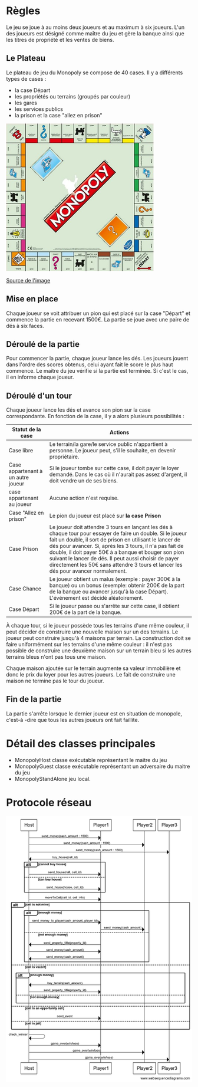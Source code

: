 # Règles

Le jeu se joue à au moins deux joueurs et au maximum à six joueurs. L'un des joueurs est désigné comme maître du jeu et gère la banque ainsi que les titres de propriété et les ventes de biens.

## Le Plateau

Le plateau de jeu du Monopoly se compose de 40 cases. Il y a différents types de cases :

- la case Départ
- les propriétés ou terrains (groupés par couleur)
- les gares
- les services publics
- la prison et la case "allez en prison"

![plateau de jeu](doc/monopoly-plateau.jpg)

[Source de l'image](http://www.monopolypedia.fr/editions/france/classique2014/classique2014.php)

## Mise en place

Chaque joueur se voit attribuer un pion qui est placé sur la case "Départ" et commence la partie en recevant 1500€. La partie se joue avec une paire de dés à six faces.

## Déroulé de la partie

Pour commencer la partie, chaque joueur lance les dés. Les joueurs jouent dans l'ordre des scores obtenus, celui ayant fait le score le plus haut commence.
Le maitre du jeu vérifie si la partie est terminée. Si c'est le cas, il en informe chaque joueur.

## Déroulé d'un tour

Chaque joueur lance les dés et avance son pion sur la case correspondante. En fonction de la case, il y a alors plusieurs possibilités :

| Statut de la case                  | Actions                                                                                                                                                                                                                                                                                                                                                                                                                                       |
|------------------------------------|-----------------------------------------------------------------------------------------------------------------------------------------------------------------------------------------------------------------------------------------------------------------------------------------------------------------------------------------------------------------------------------------------------------------------------------------------|
| Case libre                         | Le terrain/la gare/le service public n'appartient à personne. Le joueur peut, s'il le souhaite, en devenir propriétaire.                                                                                                                                                                                                                                                                                                                      |
| Case appartenant à un autre joueur | Si le joueur tombe sur cette case, il doit payer le loyer demandé. Dans le cas où il n'aurait pas assez d'argent, il doit vendre un de ses biens.                                                                                                                                                                                                                                                                                             |
| case appartenant au joueur         | Aucune action n'est requise.                                                                                                                                                                                                                                                                                                                                                                                                                  |
| Case "Allez en prison"             | Le pion du joueur est placé sur **la case Prison**                                                                                                                                                                                                                                                                                                                                                                                            |
| Case Prison                        | Le joueur doit attendre 3 tours en lançant les dés à chaque tour pour essayer de faire un double. Si le joueur fait un double, il sort de prison en utilisant le lancer de dés pour avancer. Si, après les 3 tours, il n'a pas fait de double, il doit payer 50€ à a banque et bouger son pion suivant le lancer de dés. Il peut aussi choisir de payer directement les 50€ sans attendre 3 tours et lancer les dés pour avancer normalement. |
| Case Chance                        | Le joueur obtient un malus (exemple : payer 300€ à la banque) ou un bonus (exemple: obtenir 200€ de la part de la banque ou avancer jusqu'à la case Départ). L'événement est décidé aléatoirement.                                                                                                                                                                                                                                            |
| Case Départ                        | Si le joueur passe ou s'arrête sur cette case, il obtient 200€ de la part de la banque.                                                                                                                                                                                                                                                                                                                                                       |

À chaque tour, si le joueur possède tous les terrains d'une même couleur, il peut décider de construire une nouvelle maison sur un des terrains. Le joueur peut construire jusqu'à 4 maisons par terrain. La construction doit se faire uniformément sur les terrains d'une même couleur : il n'est pas possible de construire une deuxième maison sur un terrain bleu si les autres terrains bleus n'ont pas tous une maison.

Chaque maison ajoutée sur le terrain augmente sa valeur immobilière et donc le prix du loyer pour les autres joueurs. Le fait de construire une maison ne termine pas le tour du joueur.

## Fin de la partie

La partie s'arrête lorsque le dernier joueur est en situation de monopole, c'est-à -dire que tous les autres joueurs ont fait faillite.

# Détail des classes principales

* MonopolyHost classe exécutable représentant le maitre du jeu
* MonopolyGuest classe exécutable représentant un adversaire du maitre du jeu
* MonopolyStandAlone jeu local.

# Protocole réseau

![protocole monopoly](doc/protocole.png)


